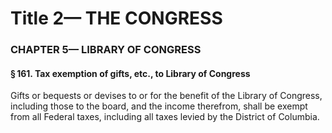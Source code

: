 
# Title 2— THE CONGRESS
### CHAPTER 5— LIBRARY OF CONGRESS
#### § 161. Tax exemption of gifts, etc., to Library of Congress

Gifts or bequests or devises to or for the benefit of the Library of Congress, including those to the board, and the income therefrom, shall be exempt from all Federal taxes, including all taxes levied by the District of Columbia.
